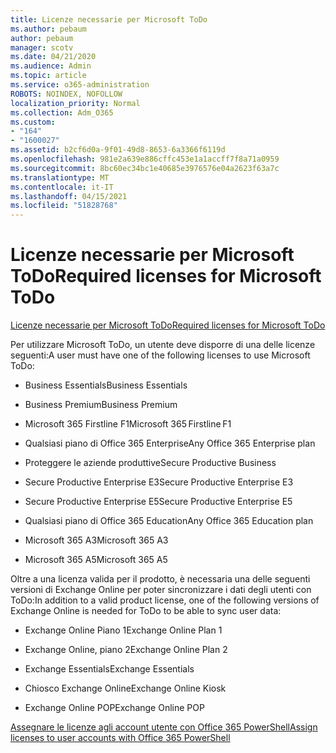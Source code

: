 ```yaml
---
title: Licenze necessarie per Microsoft ToDo
ms.author: pebaum
author: pebaum
manager: scotv
ms.date: 04/21/2020
ms.audience: Admin
ms.topic: article
ms.service: o365-administration
ROBOTS: NOINDEX, NOFOLLOW
localization_priority: Normal
ms.collection: Adm_O365
ms.custom:
- "164"
- "1600027"
ms.assetid: b2cf6d0a-9f01-49d8-8653-6a3366f6119d
ms.openlocfilehash: 981e2a639e886cffc453e1a1accff7f8a71a0959
ms.sourcegitcommit: 8bc60ec34bc1e40685e3976576e04a2623f63a7c
ms.translationtype: MT
ms.contentlocale: it-IT
ms.lasthandoff: 04/15/2021
ms.locfileid: "51828768"
---
```

# <a name="required-licenses-for-microsoft-todo"></a><span data-ttu-id="09a6b-102">Licenze necessarie per Microsoft ToDo</span><span class="sxs-lookup"><span data-stu-id="09a6b-102">Required licenses for Microsoft ToDo</span></span>

[<span data-ttu-id="09a6b-103">Licenze necessarie per Microsoft ToDo</span><span class="sxs-lookup"><span data-stu-id="09a6b-103">Required licenses for Microsoft ToDo</span></span>](https://support.office.com/article/381e9d1b-c500-49b5-973e-890fd86528d7.aspx)
  
<span data-ttu-id="09a6b-104">Per utilizzare Microsoft ToDo, un utente deve disporre di una delle licenze seguenti:</span><span class="sxs-lookup"><span data-stu-id="09a6b-104">A user must have one of the following licenses to use Microsoft ToDo:</span></span>
  
- <span data-ttu-id="09a6b-105">Business Essentials</span><span class="sxs-lookup"><span data-stu-id="09a6b-105">Business Essentials</span></span>

- <span data-ttu-id="09a6b-106">Business Premium</span><span class="sxs-lookup"><span data-stu-id="09a6b-106">Business Premium</span></span>

- <span data-ttu-id="09a6b-107">Microsoft 365 Firstline F1</span><span class="sxs-lookup"><span data-stu-id="09a6b-107">Microsoft 365 Firstline F1</span></span>

- <span data-ttu-id="09a6b-108">Qualsiasi piano di Office 365 Enterprise</span><span class="sxs-lookup"><span data-stu-id="09a6b-108">Any Office 365 Enterprise plan</span></span>

- <span data-ttu-id="09a6b-109">Proteggere le aziende produttive</span><span class="sxs-lookup"><span data-stu-id="09a6b-109">Secure Productive Business</span></span>

- <span data-ttu-id="09a6b-110">Secure Productive Enterprise E3</span><span class="sxs-lookup"><span data-stu-id="09a6b-110">Secure Productive Enterprise E3</span></span>

- <span data-ttu-id="09a6b-111">Secure Productive Enterprise E5</span><span class="sxs-lookup"><span data-stu-id="09a6b-111">Secure Productive Enterprise E5</span></span>

- <span data-ttu-id="09a6b-112">Qualsiasi piano di Office 365 Education</span><span class="sxs-lookup"><span data-stu-id="09a6b-112">Any Office 365 Education plan</span></span>

- <span data-ttu-id="09a6b-113">Microsoft 365 A3</span><span class="sxs-lookup"><span data-stu-id="09a6b-113">Microsoft 365 A3</span></span>

- <span data-ttu-id="09a6b-114">Microsoft 365 A5</span><span class="sxs-lookup"><span data-stu-id="09a6b-114">Microsoft 365 A5</span></span>

<span data-ttu-id="09a6b-115">Oltre a una licenza valida per il prodotto, è necessaria una delle seguenti versioni di Exchange Online per poter sincronizzare i dati degli utenti con ToDo:</span><span class="sxs-lookup"><span data-stu-id="09a6b-115">In addition to a valid product license, one of the following versions of Exchange Online is needed for ToDo to be able to sync user data:</span></span>
  
- <span data-ttu-id="09a6b-116">Exchange Online Piano 1</span><span class="sxs-lookup"><span data-stu-id="09a6b-116">Exchange Online Plan 1</span></span>

- <span data-ttu-id="09a6b-117">Exchange Online, piano 2</span><span class="sxs-lookup"><span data-stu-id="09a6b-117">Exchange Online Plan 2</span></span>

- <span data-ttu-id="09a6b-118">Exchange Essentials</span><span class="sxs-lookup"><span data-stu-id="09a6b-118">Exchange Essentials</span></span>

- <span data-ttu-id="09a6b-119">Chiosco Exchange Online</span><span class="sxs-lookup"><span data-stu-id="09a6b-119">Exchange Online Kiosk</span></span>

- <span data-ttu-id="09a6b-120">Exchange Online POP</span><span class="sxs-lookup"><span data-stu-id="09a6b-120">Exchange Online POP</span></span>

[<span data-ttu-id="09a6b-121">Assegnare le licenze agli account utente con Office 365 PowerShell</span><span class="sxs-lookup"><span data-stu-id="09a6b-121">Assign licenses to user accounts with Office 365 PowerShell</span></span>](https://docs.microsoft.com/office365/enterprise/powershell/assign-licenses-to-user-accounts-with-office-365-powershell )
  